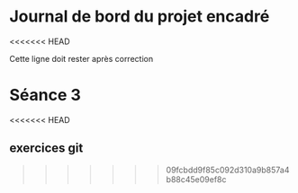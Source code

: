 # Journal de bord du projet encadré
<<<<<<< HEAD

Cette ligne doit rester après correction







# Séance 3
<<<<<<< HEAD
## exercices git
>>>>>>> 09fcbdd9f85c092d310a9b857a4b88c45e09ef8c
